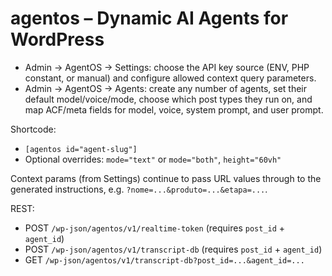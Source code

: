 # agentos – Dynamic AI Agents for WordPress

- Admin → AgentOS → Settings: choose the API key source (ENV, PHP constant, or manual) and configure allowed context query parameters.
- Admin → AgentOS → Agents: create any number of agents, set their default model/voice/mode, choose which post types they run on, and map ACF/meta fields for model, voice, system prompt, and user prompt.

Shortcode:
- `[agentos id="agent-slug"]`
- Optional overrides: `mode="text"` or `mode="both"`, `height="60vh"`

Context params (from Settings) continue to pass URL values through to the generated instructions, e.g. `?nome=...&produto=...&etapa=...`.

REST:
- POST `/wp-json/agentos/v1/realtime-token` (requires `post_id` + `agent_id`)
- POST `/wp-json/agentos/v1/transcript-db` (requires `post_id` + `agent_id`)
- GET `/wp-json/agentos/v1/transcript-db?post_id=...&agent_id=...`
